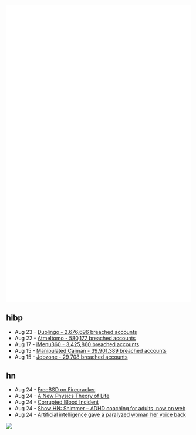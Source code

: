 ![Metrics](https://raw.githubusercontent.com/phixion/phixion/master/metrics.svg)

## hibp

<!--
for https://github.com/phixion/phixion/blob/main/.github/workflows/feeds.yml
-->
<!--START_SECTION:haveibeenpwnd-->
- Aug 23 - [Duolingo - 2,676,696 breached accounts](https://haveibeenpwned.com/PwnedWebsites#Duolingo)
- Aug 22 - [Atmeltomo - 580,177 breached accounts](https://haveibeenpwned.com/PwnedWebsites#Atmeltomo)
- Aug 17 - [iMenu360 - 3,425,860 breached accounts](https://haveibeenpwned.com/PwnedWebsites#iMenu360)
- Aug 15 - [Manipulated Caiman - 39,901,389 breached accounts](https://haveibeenpwned.com/PwnedWebsites#ManipulatedCaiman)
- Aug 15 - [Jobzone - 29,708 breached accounts](https://haveibeenpwned.com/PwnedWebsites#Jobzone)
<!--END_SECTION:haveibeenpwnd-->

## hn

<!--
for https://github.com/phixion/phixion/blob/main/.github/workflows/feeds.yml
-->
<!--START_SECTION:hn-->
- Aug 24 - [FreeBSD on Firecracker](https://www.usenix.org/publications/loginonline/freebsd-firecracker)
- Aug 24 - [A New Physics Theory of Life](https://www.quantamagazine.org/a-new-thermodynamics-theory-of-the-origin-of-life-20140122/)
- Aug 24 - [Corrupted Blood Incident](https://en.wikipedia.org/wiki/Corrupted_Blood_incident)
- Aug 24 - [Show HN: Shimmer – ADHD coaching for adults, now on web](https://www.shimmer.care/blog/web-launch-adhd-coaching)
- Aug 24 - [Artificial intelligence gave a paralyzed woman her voice back](https://www.ucsf.edu/news/2023/08/425986/how-artificial-intelligence-gave-paralyzed-woman-her-voice-back)
<!--END_SECTION:hn-->

<!--
for https://yhype.me
-->
![](https://hit.yhype.me/github/profile?user_id=13013670)
